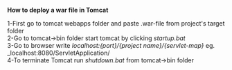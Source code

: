 **How to deploy a war file in Tomcat**  

1-First go to tomcat webapps folder and paste .war-file from project's target folder  
2-Go to tomcat->bin folder start tomcat by clicking _startup.bat_  
3-Go to browser write _localhost:{port}/{project name}/{servlet-map}_ eg. _localhost:8080/ServletApplication/  
4-To terminate Tomcat run _shutdown.bat_ from tomcat->bin folder  